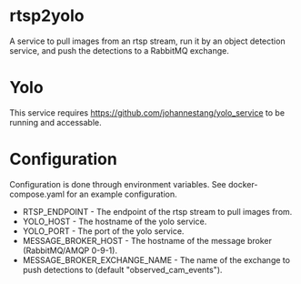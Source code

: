 # rtsp2yolo

A service to pull images from an rtsp stream, run it by an object detection service, and push the detections to a RabbitMQ exchange.

# Yolo

This service requires https://github.com/johannestang/yolo_service to be running and accessable.

# Configuration

Configuration is done through environment variables. See docker-compose.yaml for an example configuration.

 - RTSP_ENDPOINT - The endpoint of the rtsp stream to pull images from.
 - YOLO_HOST - The hostname of the yolo service.
 - YOLO_PORT - The port of the yolo service.
 - MESSAGE_BROKER_HOST - The hostname of the message broker (RabbitMQ/AMQP 0-9-1).
 - MESSAGE_BROKER_EXCHANGE_NAME - The name of the exchange to push detections to (default "observed_cam_events").
